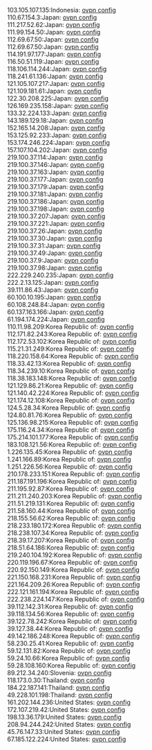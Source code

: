 103.105.107.135:Indonesia: [ovpn config](vpn/103_105_107_135.ovpn)  
110.67.154.3:Japan: [ovpn config](vpn/110_67_154_3.ovpn)  
111.217.52.62:Japan: [ovpn config](vpn/111_217_52_62.ovpn)  
111.99.154.50:Japan: [ovpn config](vpn/111_99_154_50.ovpn)  
112.69.67.50:Japan: [ovpn config](vpn/112_69_67_50.ovpn)  
112.69.67.50:Japan: [ovpn config](vpn/112_69_67_50.ovpn)  
114.191.97.177:Japan: [ovpn config](vpn/114_191_97_177.ovpn)  
116.50.51.119:Japan: [ovpn config](vpn/116_50_51_119.ovpn)  
118.106.114.244:Japan: [ovpn config](vpn/118_106_114_244.ovpn)  
118.241.61.136:Japan: [ovpn config](vpn/118_241_61_136.ovpn)  
121.105.107.217:Japan: [ovpn config](vpn/121_105_107_217.ovpn)  
121.109.181.61:Japan: [ovpn config](vpn/121_109_181_61.ovpn)  
122.30.208.225:Japan: [ovpn config](vpn/122_30_208_225.ovpn)  
126.169.235.158:Japan: [ovpn config](vpn/126_169_235_158.ovpn)  
133.32.224.133:Japan: [ovpn config](vpn/133_32_224_133.ovpn)  
143.189.129.18:Japan: [ovpn config](vpn/143_189_129_18.ovpn)  
152.165.14.208:Japan: [ovpn config](vpn/152_165_14_208.ovpn)  
153.125.92.233:Japan: [ovpn config](vpn/153_125_92_233.ovpn)  
153.174.246.224:Japan: [ovpn config](vpn/153_174_246_224.ovpn)  
157.107.104.202:Japan: [ovpn config](vpn/157_107_104_202.ovpn)  
219.100.37.114:Japan: [ovpn config](vpn/219_100_37_114.ovpn)  
219.100.37.146:Japan: [ovpn config](vpn/219_100_37_146.ovpn)  
219.100.37.163:Japan: [ovpn config](vpn/219_100_37_163.ovpn)  
219.100.37.177:Japan: [ovpn config](vpn/219_100_37_177.ovpn)  
219.100.37.179:Japan: [ovpn config](vpn/219_100_37_179.ovpn)  
219.100.37.181:Japan: [ovpn config](vpn/219_100_37_181.ovpn)  
219.100.37.186:Japan: [ovpn config](vpn/219_100_37_186.ovpn)  
219.100.37.198:Japan: [ovpn config](vpn/219_100_37_198.ovpn)  
219.100.37.207:Japan: [ovpn config](vpn/219_100_37_207.ovpn)  
219.100.37.221:Japan: [ovpn config](vpn/219_100_37_221.ovpn)  
219.100.37.26:Japan: [ovpn config](vpn/219_100_37_26.ovpn)  
219.100.37.30:Japan: [ovpn config](vpn/219_100_37_30.ovpn)  
219.100.37.31:Japan: [ovpn config](vpn/219_100_37_31.ovpn)  
219.100.37.49:Japan: [ovpn config](vpn/219_100_37_49.ovpn)  
219.100.37.9:Japan: [ovpn config](vpn/219_100_37_9.ovpn)  
219.100.37.98:Japan: [ovpn config](vpn/219_100_37_98.ovpn)  
222.229.240.235:Japan: [ovpn config](vpn/222_229_240_235.ovpn)  
222.2.13.125:Japan: [ovpn config](vpn/222_2_13_125.ovpn)  
39.111.86.43:Japan: [ovpn config](vpn/39_111_86_43.ovpn)  
60.100.10.195:Japan: [ovpn config](vpn/60_100_10_195.ovpn)  
60.108.248.84:Japan: [ovpn config](vpn/60_108_248_84.ovpn)  
60.137.163.166:Japan: [ovpn config](vpn/60_137_163_166.ovpn)  
61.194.174.224:Japan: [ovpn config](vpn/61_194_174_224.ovpn)  
110.11.98.209:Korea Republic of: [ovpn config](vpn/110_11_98_209.ovpn)  
112.171.82.243:Korea Republic of: [ovpn config](vpn/112_171_82_243.ovpn)  
112.172.53.102:Korea Republic of: [ovpn config](vpn/112_172_53_102.ovpn)  
115.21.31.249:Korea Republic of: [ovpn config](vpn/115_21_31_249.ovpn)  
118.220.158.64:Korea Republic of: [ovpn config](vpn/118_220_158_64.ovpn)  
118.33.42.13:Korea Republic of: [ovpn config](vpn/118_33_42_13.ovpn)  
118.34.239.10:Korea Republic of: [ovpn config](vpn/118_34_239_10.ovpn)  
118.38.183.148:Korea Republic of: [ovpn config](vpn/118_38_183_148.ovpn)  
121.129.86.21:Korea Republic of: [ovpn config](vpn/121_129_86_21.ovpn)  
121.140.42.224:Korea Republic of: [ovpn config](vpn/121_140_42_224.ovpn)  
121.174.12.108:Korea Republic of: [ovpn config](vpn/121_174_12_108.ovpn)  
124.5.28.34:Korea Republic of: [ovpn config](vpn/124_5_28_34.ovpn)  
124.80.81.76:Korea Republic of: [ovpn config](vpn/124_80_81_76.ovpn)  
125.136.98.215:Korea Republic of: [ovpn config](vpn/125_136_98_215.ovpn)  
175.116.24.34:Korea Republic of: [ovpn config](vpn/175_116_24_34.ovpn)  
175.214.101.177:Korea Republic of: [ovpn config](vpn/175_214_101_177.ovpn)  
183.108.121.56:Korea Republic of: [ovpn config](vpn/183_108_121_56.ovpn)  
1.226.135.45:Korea Republic of: [ovpn config](vpn/1_226_135_45.ovpn)  
1.241.166.89:Korea Republic of: [ovpn config](vpn/1_241_166_89.ovpn)  
1.251.226.56:Korea Republic of: [ovpn config](vpn/1_251_226_56.ovpn)  
210.178.233.151:Korea Republic of: [ovpn config](vpn/210_178_233_151.ovpn)  
211.187.191.196:Korea Republic of: [ovpn config](vpn/211_187_191_196.ovpn)  
211.195.92.87:Korea Republic of: [ovpn config](vpn/211_195_92_87.ovpn)  
211.211.240.203:Korea Republic of: [ovpn config](vpn/211_211_240_203.ovpn)  
211.51.219.131:Korea Republic of: [ovpn config](vpn/211_51_219_131.ovpn)  
211.58.160.44:Korea Republic of: [ovpn config](vpn/211_58_160_44.ovpn)  
218.155.56.62:Korea Republic of: [ovpn config](vpn/218_155_56_62.ovpn)  
218.233.180.172:Korea Republic of: [ovpn config](vpn/218_233_180_172.ovpn)  
218.238.107.34:Korea Republic of: [ovpn config](vpn/218_238_107_34.ovpn)  
218.39.17.207:Korea Republic of: [ovpn config](vpn/218_39_17_207.ovpn)  
218.51.64.186:Korea Republic of: [ovpn config](vpn/218_51_64_186.ovpn)  
219.240.104.192:Korea Republic of: [ovpn config](vpn/219_240_104_192.ovpn)  
220.119.196.67:Korea Republic of: [ovpn config](vpn/220_119_196_67.ovpn)  
220.92.150.149:Korea Republic of: [ovpn config](vpn/220_92_150_149.ovpn)  
221.150.168.231:Korea Republic of: [ovpn config](vpn/221_150_168_231.ovpn)  
221.164.209.26:Korea Republic of: [ovpn config](vpn/221_164_209_26.ovpn)  
222.121.161.194:Korea Republic of: [ovpn config](vpn/222_121_161_194.ovpn)  
222.238.224.147:Korea Republic of: [ovpn config](vpn/222_238_224_147.ovpn)  
39.112.142.31:Korea Republic of: [ovpn config](vpn/39_112_142_31.ovpn)  
39.118.134.56:Korea Republic of: [ovpn config](vpn/39_118_134_56.ovpn)  
39.122.78.242:Korea Republic of: [ovpn config](vpn/39_122_78_242.ovpn)  
39.127.38.44:Korea Republic of: [ovpn config](vpn/39_127_38_44.ovpn)  
49.142.186.248:Korea Republic of: [ovpn config](vpn/49_142_186_248.ovpn)  
58.230.25.41:Korea Republic of: [ovpn config](vpn/58_230_25_41.ovpn)  
59.12.131.82:Korea Republic of: [ovpn config](vpn/59_12_131_82.ovpn)  
59.24.10.66:Korea Republic of: [ovpn config](vpn/59_24_10_66.ovpn)  
59.28.108.160:Korea Republic of: [ovpn config](vpn/59_28_108_160.ovpn)  
89.212.34.240:Slovenia: [ovpn config](vpn/89_212_34_240.ovpn)  
118.173.0.30:Thailand: [ovpn config](vpn/118_173_0_30.ovpn)  
184.22.187.141:Thailand: [ovpn config](vpn/184_22_187_141.ovpn)  
49.228.101.198:Thailand: [ovpn config](vpn/49_228_101_198.ovpn)  
161.202.144.236:United States: [ovpn config](vpn/161_202_144_236.ovpn)  
172.107.219.42:United States: [ovpn config](vpn/172_107_219_42.ovpn)  
198.13.36.179:United States: [ovpn config](vpn/198_13_36_179.ovpn)  
208.94.244.242:United States: [ovpn config](vpn/208_94_244_242.ovpn)  
45.76.147.33:United States: [ovpn config](vpn/45_76_147_33.ovpn)  
67.185.122.224:United States: [ovpn config](vpn/67_185_122_224.ovpn)  
